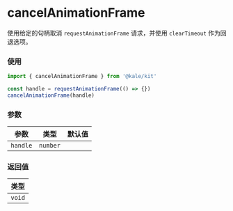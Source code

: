 # cancelAnimationFrame

使用给定的句柄取消 `requestAnimationFrame` 请求，并使用 `clearTimeout` 作为回退选项。

### 使用

```ts
import { cancelAnimationFrame } from '@kale/kit'

const handle = requestAnimationFrame(() => {})
cancelAnimationFrame(handle)
```

### 参数

| 参数     | 类型     | 默认值 |
| -------- | -------- | ------ |
| `handle` | `number` |        |

### 返回值

| 类型   |
| ------ |
| `void` |
